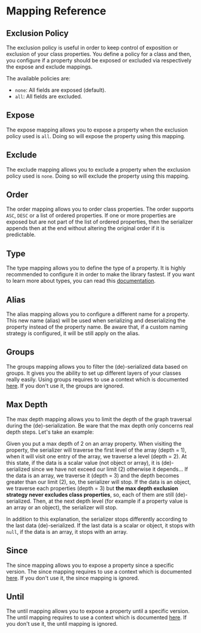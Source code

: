 # Mapping Reference

## Exclusion Policy

The exclusion policy is useful in order to keep control of exposition or exclusion of your class properties. You 
define a policy for a class and then, you configure if a property should be exposed or excluded via respectively the 
expose and exclude mappings.

The available policies are:

 - `none`: All fields are exposed (default).
 - `all`: All fields are excluded.

## Expose

The expose mapping allows you to expose a property when the exclusion policy used is `all`. Doing so will expose the 
property using this mapping.

## Exclude

The exclude mapping allows you to exclude a property when the exclusion policy used is `none`. Doing so will exclude 
the property using this mapping.

## Order

The order mapping allows you to order class properties. The order supports `ASC`, `DESC` or a list of ordered 
properties. If one or more properties are exposed but are not part of the list of ordered properties, then the 
serializer appends then at the end without altering the original order if it is predictable.

## Type

The type mapping allows you to define the type of a property. It is highly recommended to configure it in order to make 
the library fastest. If you want to learn more about types, you can read this [documentation](/doc/type.md).

## Alias

The alias mapping allows you to configure a different name for a property. This new name (alias) will be used when 
serializing and deserializing the property instead of the property name. Be aware that, if a custom naming strategy is 
configured, it will be still apply on the alias.

## Groups

The groups mapping allows you to filter the (de)-serialized data based on groups. It gives you the ability to set up 
different layers of your classes really easily. Using groups requires to use a context which is documented 
[here](/doc/context.md). If you don't use it, the groups are ignored.

## Max Depth

The max depth mapping allows you to limit the depth of the graph traversal during the (de)-serialization. Be ware that 
the max depth only concerns real depth steps. Let's take an example:

Given you put a max depth of 2 on an array property. When visiting the property, the serializer will traverse the 
first level of the array (depth = 1), when it will visit one entry of the array, we traverse a level (depth = 2). At 
this state, if the data is a scalar value (not object or array), it is (de)-serialized since we have not exceed our 
limit (2) otherwise it depends... If the data is an array, we traverse it (depth = 3) and the depth becomes greater than
our limit (2), so, the serializer will stop. If the data is an object, we traverse each properties (depth = 3) but 
**the max depth exclusion strategy never excludes class properties**, so, each of them are still (de)-serialized. Then, 
at the next depth level (for example if a property value is an array or an object), the serializer will stop.

In addition to this explanation, the serializer stops differently according to the last data (de)-serialized. If the 
last data is a scalar or object, it stops with `null`, if the data is an array, it stops with an array. 

## Since

The since mapping allows you to expose a property since a specific version. The since mapping requires to use a context 
which is documented [here](/doc/context.md). If you don't use it, the since mapping is ignored.

## Until

The until mapping allows you to expose a property until a specific version. The until mapping requires to use a context 
which is documented [here](/doc/context.md). If you don't use it, the until mapping is ignored.
